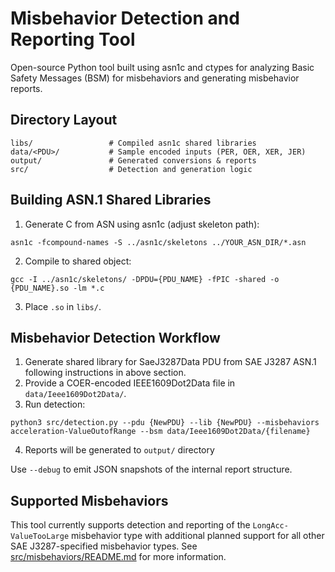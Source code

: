 # Misbehavior Detection and Reporting Tool

Open-source Python tool built using asn1c and ctypes for analyzing Basic Safety Messages (BSM) for misbehaviors and generating misbehavior reports.


## Directory Layout

```
libs/                 # Compiled asn1c shared libraries 
data/<PDU>/           # Sample encoded inputs (PER, OER, XER, JER)
output/               # Generated conversions & reports
src/                  # Detection and generation logic
```

## Building ASN.1 Shared Libraries

1. Generate C from ASN using asn1c (adjust skeleton path):
```
asn1c -fcompound-names -S ../asn1c/skeletons ../YOUR_ASN_DIR/*.asn
```
2. Compile to shared object:
```
gcc -I ../asn1c/skeletons/ -DPDU={PDU_NAME} -fPIC -shared -o {PDU_NAME}.so -lm *.c
```
3. Place `.so` in `libs/`.


## Misbehavior Detection Workflow

1. Generate shared library for SaeJ3287Data PDU from SAE J3287 ASN.1 following instructions in above section.
2. Provide a COER-encoded IEEE1609Dot2Data file in `data/Ieee1609Dot2Data/`.
3. Run detection:
```
python3 src/detection.py --pdu {NewPDU} --lib {NewPDU} --misbehaviors acceleration-ValueOutofRange --bsm data/Ieee1609Dot2Data/{filename}
```
4. Reports will be generated to `output/` directory

Use `--debug` to emit JSON snapshots of the internal report structure.

## Supported Misbehaviors 

This tool currently supports detection and reporting of the `LongAcc-ValueTooLarge` misbehavior type with additional planned support for all other SAE J3287-specified misbehavior types. See [src/misbehaviors/README.md](src/misbehaviors/README.md) for more information.